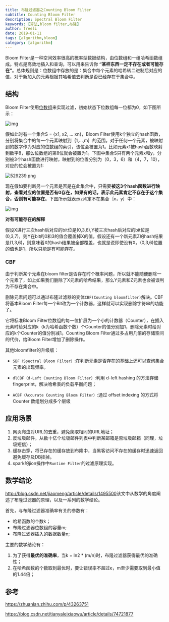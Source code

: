 ```yaml
---
title: 布隆过滤器之Counting Bloom Filter
subtitle: Counting Bloom Filter
description: Spectral Bloom Filter
keywords: [算法,bloom filter,布隆]
author: freeli
date: 2019-01-11
tags: [algorithm,bloom]
category: [algorithm]
---
```


Bloom Filter是一种空间效率很高的概率型数据结构，由位数组和一组哈希函数组成。特点是高效地插入和查询，可以用来告诉你 **“某样东西一定不存在或者可能存在”**。总体规则是：位数组中存放的是：集合中每个元素的哈希转二进制后对应的值，对于新加入的元素根据其哈希值去判断是否已经存在于集合中。

## 结构

Bloom Filter使用[位数组](https://my.oschina.net/freelili/blog/2885263)来实现过滤，初始状态下位数组每一位都为0，如下图所示：

![img](http://sustblog.oss-cn-beijing.aliyuncs.com/blog/2018/algorithm/20170410095728_20163.png)

假如此时有一个集合S = {x1, x2, … xn}，Bloom Filter使用k个独立的hash函数，分别将集合中的每一个元素映射到｛1,…,m｝的范围。对于任何一个元素，被映射到的数字作为对应的位数组的索引，该位会被置为1。比如元素x1被hash函数映射到数字8，那么位数组的第8位就会被置为1。下图中集合S只有两个元素x和y，分别被3个hash函数进行映射，映射到的位置分别为（0，3，6）和（4，7，10），对应的位会被置为1:

![529239.png](http://sustblog.oss-cn-beijing.aliyuncs.com/blog/2018/algorithm/20170410095821_31707.png)

现在假如要判断另一个元素是否是在此集合中，只需要**被这3个hash函数进行映射，查看对应的位置是否有0存在，如果有的话，表示此元素肯定不存在于这个集合，否则有可能存在**。下图所示就表示z肯定不在集合｛x，y｝中：

![img](http://sustblog.oss-cn-beijing.aliyuncs.com/blog/2018/algorithm/20170410095844_44900.png)

**对有可能存在的解释**

假设X进行三次hash后对应的bit位是(0,3,6),Y被三次hash后对应的bit位是(0,3,7)，则Y在bit的0和3的值会覆盖掉X的值，假设还有一个新元素Z的hash结果是(1,3,6)，则意味着X的hash结果被全部覆盖，也就是说即使没有X，(0,3,6)位置的值也是1，所以只能是有可能存在。

### CBF

由于判断某个元素在bloom filter是否存在时个概率问题，所以就不能随便删除一个元素了，如上如果我们删除了X元素的哈希结果，那么Y元素和Z元素也会被误判为不存在集合中。

删除元素问题可以通过布隆过滤器的变体`CBF(Counting bloomfilter)`解决。CBF将基本Bloom Filter每一个Bit改为一个计数器，这样就可以实现删除字符串的功能了。

它将标准Bloom Filter位数组的每一位扩展为一个小的计数器（Counter），在插入元素时给对应的k（k为哈希函数个数）个Counter的值分别加1，删除元素时给对应的k个Counter的值分别减1。Counting Bloom Filter通过多占用几倍的存储空间的代价，给Bloom Filter增加了删除操作。

其他bloomfilter的升级版：

- `SBF（Spectral Bloom Filter）`:在判断元素是否存在的基础上还可以查询集合元素的出现频率。

- `dlCBF（d-Left Counting Bloom Filter）`:利用 d-left hashing 的方法存储 fingerprint，解决哈希表的负载平衡问题；
- `ACBF（Accurate Counting Bloom Filter）`:通过 offset indexing 的方式将 Counter 数组划分成多个层级

## 应用场景

1. 网页爬虫对URL的去重，避免爬取相同的URL地址；
2. 反垃圾邮件，从数十亿个垃圾邮件列表中判断某邮箱是否垃圾邮箱（同理，垃圾短信）；
3. 缓存击穿，将已存在的缓存放到布隆中，当黑客访问不存在的缓存时迅速返回避免缓存及DB挂掉。
4. spark的jion操作中`Runtime Filter`的过滤原理实现。

## 数学结论

<http://blog.csdn.net/jiaomeng/article/details/1495500>该文中从数学的角度阐述了布隆过滤器的原理，以及一系列的数学结论。

首先，与布隆过滤器准确率有关的参数有：

- 哈希函数的个数k；
- 布隆过滤器位数组的容量m;
- 布隆过滤器插入的数据数量n;

主要的数学结论有：

1. 为了获得**最优的准确率**，当k = ln2 * (m/n)时，布隆过滤器获得最优的准确性；
2. 在哈希函数的个数取到最优时，要让错误率不超过є，m至少需要取到最小值的1.44倍；

## 参考

https://zhuanlan.zhihu.com/p/43263751

https://blog.csdn.net/tianyaleixiaowu/article/details/74721877





